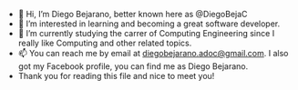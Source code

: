 - 👋 Hi, I’m Diego Bejarano, better known here as @DiegoBejaC
- 👀 I’m interested in learning and becoming a great software developer.
- 🌱 I’m currently studying the carrer of Computing Engineering since I really like Computing and other related topics. 
- 📫 You can reach me by email at diegobejarano.adoc@gmail.com. I also got my Facebook profile, you can find me as Diego Bejarano.
- Thank you for reading this file and nice to meet you!

